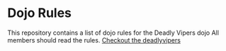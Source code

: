 Dojo Rules
==========

This repository contains a list of dojo rules for the Deadly Vipers dojo
All members should read the rules.
[Checkout the deadlyvipers]("https://github.com/deadlyvipers")

